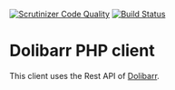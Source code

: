 [![Scrutinizer Code Quality](https://scrutinizer-ci.com/g/laudeco/dolibarr-api-client/badges/quality-score.png?b=master)](https://scrutinizer-ci.com/g/laudeco/dolibarr-api-client/?branch=master)
[![Build Status](https://travis-ci.org/laudeco/dolibarr-api-client.svg?branch=master)](https://travis-ci.org/laudeco/dolibarr-api-client)

# Dolibarr PHP client

This client uses the Rest API of [Dolibarr](https://www.dolibarr.org/). 



